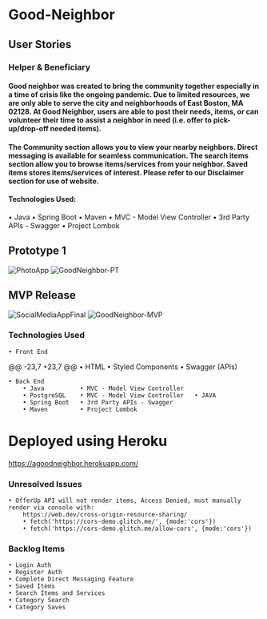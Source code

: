 # Good-Neighbor
## User Stories
### Helper & Beneficiary
#### Good neighbor was created to bring the community together especially in a time of crisis like the ongoing pandemic. Due to limited resources, we are only able to serve the city and neighborhoods of East Boston, MA 02128. At Good Neighbor, users are able to post their needs, items, or can volunteer their time to assist a neighbor in need (i.e. offer to pick-up/drop-off needed items).
#### The Community section allows you to view your nearby neighbors. Direct messaging is available for seamless communication. The search items section allow you to browse items/services from your neighbor. Saved items stores items/services of interest. Please refer to our Disclaimer section for use of website. 
#### Technologies Used: 
• Java  • Spring Boot • Maven • MVC - Model View Controller 
• 3rd Party APIs - Swagger • Project Lombok 

## Prototype 1
![PhotoApp](https://media.giphy.com/media/MNEZVtoMiyvtX0PHdv/giphy.gif)
![GoodNeighbor-PT](https://media.giphy.com/media/ghLb47qnf919g7RDP9/giphy.gif)

## MVP Release

![SocialMediaAppFinal](https://media.giphy.com/media/xFaYzxQHPBTY9e3eut/giphy.gif)
![GoodNeighbor-MVP](https://media.giphy.com/media/xFaYzxQHPBTY9e3eut/giphy.gif)
### Technologies Used

    • Front End
@@ -23,7 +23,7 @@
        • HTML      • Styled Components     • Swagger (APIs)

    • Back End
        • Java          • MVC - Model View Controller
        • PostgreSQL    • MVC - Model View Controller   • JAVA
        • Spring Boot   • 3rd Party APIs - Swagger 
        • Maven         • Project Lombok
# Deployed using Heroku

https://agoodneighbor.herokuapp.com/
### Unresolved Issues
    • OfferUp API will not render items, Access Denied, must manually render via console with:
        https://web.dev/cross-origin-resource-sharing/
        • fetch('https://cors-demo.glitch.me/', {mode:'cors'})
        • fetch('https://cors-demo.glitch.me/allow-cors', {mode:'cors'})
### Backlog Items
    • Login Auth
    • Register Auth
    • Complete Direct Messaging Feature
    • Saved Items
    • Search Items and Services
    • Category Search
    • Category Saves
